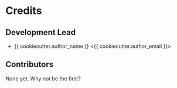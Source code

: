 # Credits

## Development Lead

* {{ cookiecutter.author_name }} <{{ cookiecutter.author_email }}>

## Contributors

None yet. Why not be the first?
